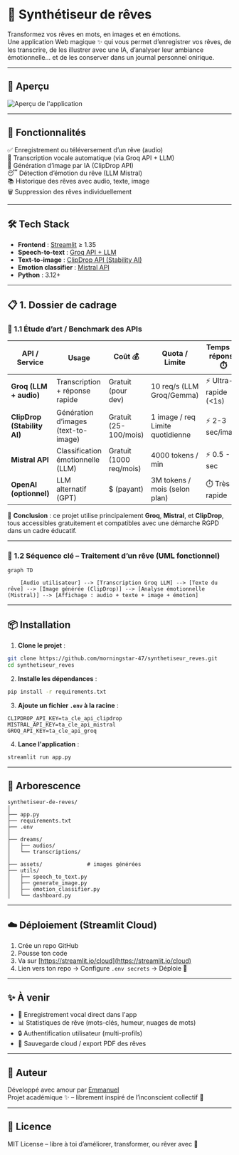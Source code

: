 # 🌙 Synthétiseur de rêves

Transformez vos rêves en mots, en images et en émotions.  
Une application Web magique ✨ qui vous permet d’enregistrer vos rêves, de les transcrire, de les illustrer avec une IA, d’analyser leur ambiance émotionnelle… et de les conserver dans un journal personnel onirique.

---

## 📸 Aperçu

![Aperçu de l'application](assets/preview.jpg)

---

## 🚀 Fonctionnalités

✅ Enregistrement ou téléversement d’un rêve (audio)  
📝 Transcription vocale automatique (via Groq API + LLM)  
🎨 Génération d’image par IA (ClipDrop API)  
😴 Détection d’émotion du rêve (LLM Mistral)  
📚 Historique des rêves avec audio, texte, image  
🗑️ Suppression des rêves individuellement

---

## 🛠️ Tech Stack

- **Frontend** : [Streamlit](https://streamlit.io/) ≥ 1.35
- **Speech-to-text** : [Groq API + LLM](https://groq.com/)
- **Text-to-image** : [ClipDrop API (Stability AI)](https://clipdrop.co/apis)
- **Emotion classifier** : [Mistral API](https://console.mistral.ai/)
- **Python** : 3.12+

---

## 📋 1. Dossier de cadrage

### 🎨 1.1 Étude d’art / Benchmark des APIs

| API / Service             | Usage                         | Coût 💰        | Quota / Limite         | Temps de réponse ⏱️ | RGPD 🇪🇺 |
|---------------------------|-------------------------------|----------------|-------------------------|----------------------|---------|
| **Groq (LLM + audio)**    | Transcription + réponse rapide | Gratuit (pour dev) | 10 req/s (LLM Groq/Gemma) | ⚡ Ultra-rapide (<1s) | ✅ Oui  |
| **ClipDrop (Stability AI)** | Génération d’images (text-to-image) | Gratuit <br> (25-100/mois) | 1 image / req <br> Limite quotidienne | ⚡ 2-3 sec/image      | ⚠️ Stockage tiers |
| **Mistral API**           | Classification émotionnelle (LLM) | Gratuit (1000 req/mois) | 4000 tokens / min      | ⚡ 0.5 - 1 sec         | ✅ Oui  |
| **OpenAI (optionnel)**    | LLM alternatif (GPT)          | $ (payant)     | 3M tokens / mois (selon plan) | ⏱️ Très rapide        | ✅ Oui  |

📌 **Conclusion** : ce projet utilise principalement **Groq**, **Mistral**, et **ClipDrop**, tous accessibles gratuitement et compatibles avec une démarche RGPD dans un cadre éducatif.

---

### 🧠 1.2 Séquence clé – Traitement d’un rêve (UML fonctionnel)

```mermaid
graph TD

    [Audio utilisateur] --> [Transcription Groq LLM] --> [Texte du rêve] --> [Image générée (ClipDrop)] --> [Analyse émotionnelle (Mistral)] --> [Affichage : audio + texte + image + émotion]
```
 
---

## 📦 Installation

1. **Clone le projet** :

```bash
git clone https://github.com/morningstar-47/synthetiseur_reves.git
cd synthetiseur_reves
```

2. **Installe les dépendances** :

```bash
pip install -r requirements.txt
```

3. **Ajoute un fichier `.env` à la racine** :

```env
CLIPDROP_API_KEY=ta_cle_api_clipdrop
MISTRAL_API_KEY=ta_cle_api_mistral
GROQ_API_KEY=ta_cle_api_groq
```

4. **Lance l'application** :

```bash
streamlit run app.py
```

---

## 📁 Arborescence

```
synthetiseur-de-reves/
│
├── app.py
├── requirements.txt
├── .env
│
├── dreams/
│   ├── audios/
│   └── transcriptions/
│
├── assets/              # images générées
├── utils/
│   ├── speech_to_text.py
│   ├── generate_image.py
│   ├── emotion_classifier.py
│   └── dashboard.py
```

---

## ☁️ Déploiement (Streamlit Cloud)

1. Crée un repo GitHub
2. Pousse ton code
3. Va sur [https://streamlit.io/cloud](https://streamlit.io/cloud)
4. Lien vers ton repo → Configure `.env secrets` → Déploie 🚀

---

## ✨ À venir

- 🎤 Enregistrement vocal direct dans l'app
- 📊 Statistiques de rêve (mots-clés, humeur, nuages de mots)
- 🔒 Authentification utilisateur (multi-profils)
- 💾 Sauvegarde cloud / export PDF des rêves

---

## 🧙 Auteur

Développé avec amour par [Emmanuel](https://github.com/morningstar-47)  
Projet académique ✨ – librement inspiré de l’inconscient collectif 🌌

---

## 🪪 Licence

MIT License – libre à toi d’améliorer, transformer, ou rêver avec 💭
